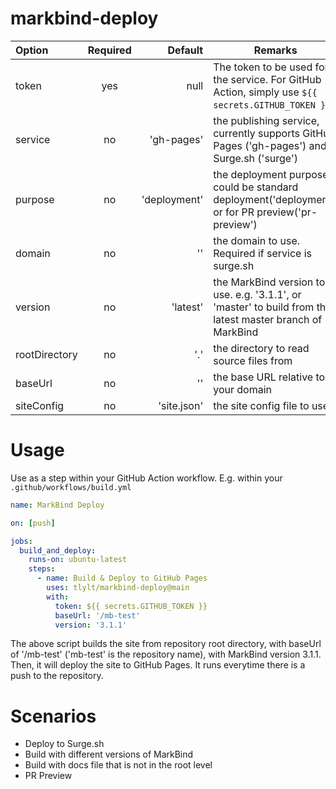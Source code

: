 # markbind-deploy

Option        | Required |      Default | Remarks
:-------------|:--------:|-------------:|----------------------------------------------------------------------------------------------------------
token         |   yes    |         null | The token to be used for the service. For GitHub Action, simply use `${{ secrets.GITHUB_TOKEN }}`.
service       |    no    |   'gh-pages' | the publishing service, currently supports GitHub Pages ('gh-pages') and Surge.sh ('surge')
purpose       |    no    | 'deployment' | the deployment purpose, could be standard deployment('deployment') or for PR preview('pr-preview')
domain        |    no    |           '' | the domain to use. Required if service is surge.sh
version       |    no    |     'latest' | the MarkBind version to use. e.g. '3.1.1', or 'master' to build from the latest master branch of MarkBind
rootDirectory |    no    |          '.' | the directory to read source files from
baseUrl       |    no    |           '' | the base URL relative to your domain
siteConfig    |    no    |  'site.json' | the site config file to use

# Usage
Use as a step within your GitHub Action workflow. E.g. within your `.github/workflows/build.yml`
```yaml
name: MarkBind Deploy

on: [push]

jobs: 
  build_and_deploy:
    runs-on: ubuntu-latest
    steps:
      - name: Build & Deploy to GitHub Pages
        uses: tlylt/markbind-deploy@main
        with:
          token: ${{ secrets.GITHUB_TOKEN }}
          baseUrl: '/mb-test'
          version: '3.1.1'
```
The above script builds the site from repository root directory, with baseUrl of '/mb-test' ('mb-test' is the repository name), with MarkBind version 3.1.1.
Then, it will deploy the site to GitHub Pages. It runs everytime there is a push to the repository.
# Scenarios
- Deploy to Surge.sh
- Build with different versions of MarkBind
- Build with docs file that is not in the root level
- PR Preview